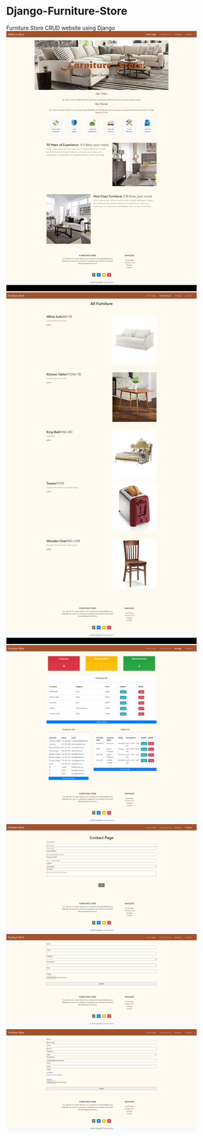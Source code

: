 # Django-Furniture-Store
Furniture Store CRUD website using Django
![sample image](https://github.com/fcamgz/Django-Furniture-Store/blob/main/sample/Furniture%20Store.png?raw=true)
![sample image](https://github.com/fcamgz/Django-Furniture-Store/blob/main/sample/Furniture%20Store%20(1).png?raw=true)
![sample image](https://github.com/fcamgz/Django-Furniture-Store/blob/main/sample/furniturestore2.png?raw=true)
![sample image](https://github.com/fcamgz/Django-Furniture-Store/blob/main/sample/FireShot%20Capture%20006%20-%20Furniture%20Store%20-%20127.0.0.1.png?raw=true)
![sample_image](https://github.com/fcamgz/Django-Furniture-Store/blob/main/sample/FireShot%20Capture%20015%20-%20Furniture%20Store%20-%20127.0.0.1.png?raw=true)
![sample_image](https://github.com/fcamgz/Django-Furniture-Store/blob/main/sample/FireShot%20Capture%20009%20-%20Furniture%20Store%20-%20127.0.0.1.png?raw=true)
